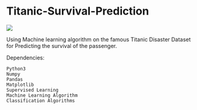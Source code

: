 # Titanic-Survival-Prediction

<img src="https://images8.alphacoders.com/405/405029.jpg">

Using Machine learning algorithm on the famous Titanic Disaster Dataset for Predicting the survival of the passenger.

Dependencies:

    Python3
    Numpy
    Pandas
    Matplotlib
    Supervised Learning
    Machine Learning Algorithm
    Classification Algorithms
